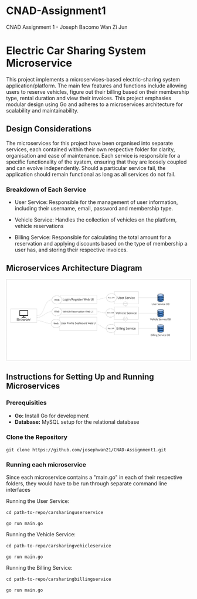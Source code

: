 # CNAD-Assignment1
CNAD Assignment 1 - Joseph Bacomo Wan Zi Jun

# Electric Car Sharing System Microservice
This project implements a microservices-based electric-sharing system application/platform. The main few features and functions include allowing users to reserve vehicles, figure out their billing based on their membership type, rental duration and view their invoices. This project emphasies modular design using Go and adheres to a microservices architecture for scalability and maintainability.

## Design Considerations
The microservices for this project have been organised into separate services, each contained within their own respective folder for clarity, organisation and ease of maintenance. Each service is responsible for a specific functionality of the system, ensuring that they are loosely coupled and can evolve independently. Should a particular service fail, the application should remain functional as long as all services do not fail.

<h3><strong>Breakdown of Each Service</strong></h3>

- User Service: Responsible for the management of user information, including their username, email, password and membership type.

- Vehicle Service: Handles the collection of vehicles on the platform, vehicle reservations

- Billing Service: Responsible for calculating the total amount for a reservation and applying discounts based on the type of membership a user has, and storing their respective invoices.

## Microservices Architecture Diagram

<img src="InitialMicroservicesArchitecture.jpg" alt="Microservices Architecture" width="auto" height="auto"/>


## Instructions for Setting Up and Running Microservices

<h3><strong>Prerequisities</strong></h3>

- **Go:** Install Go for development
- **Database:** MySQL setup for the relational database

<h3><strong>Clone the Repository</strong></h3>


```
git clone https://github.com/josephwan21/CNAD-Assignment1.git
```


<h3><strong>Running each microservice</strong></h3>

Since each microservice contains a "main.go" in each of their respective folders, they would have to be run through separate command line interfaces

Running the User Service:

```
cd path-to-repo/carsharinguserservice
```

```
go run main.go
```

Running the Vehicle Service:

```
cd path-to-repo/carsharingvehicleservice
```

```
go run main.go
```

Running the Billing Service:

```
cd path-to-repo/carsharingbillingservice
```

```
go run main.go
```


